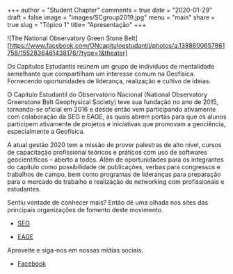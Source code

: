 +++
author = "Student Chapter"
comments = true
date = "2020-01-29"
draft = false
image = "images/SCgroup2019.jpg"
menu = "main"
share = true
slug = "Tópico 1"
title= "Apresentação"
+++

![The National Observatory Green Stone Belt][https://www.facebook.com/ONcapituloestudantil/photos/a.1388600657861758/1552836461438176/?type=1&theater]


 Os Capítulos Estudantis reúnem um grupo de indivíduos de mentalidade semelhante que compartilham um interesse comum na Geofísica. Fornecendo oportunidades de liderança, realização e cultivo de ideias.

 O Capítulo Estudantil do Observatório Nacional (National Observatory Greenstone Belt Geophysical Society) teve sua fundação no ano de 2015, tornando-se oficial em 2016 e desde então vem participando ativamente com colaboração da SEG e EAGE, as quais abrem portas para que os alunos participem ativamente de projetos e iniciativas que promovam a geociência, especialmente a Geofísica.

 A atual gestão 2020 tem a missão de prover palestras de alto nível, cursos de capacitação profissional teóricos e práticos com uso de softwares geocientíficos – aberto a todos. Além de oportunidades para os integrantes do capítulo como possibilidade de publicações, verbas para congressos e trabalhos de campo, bem como programas de lideranças para preparação para o mercado de trabalho e realização de networking com profissionais e estudantes.

Sentiu vontade de conhecer mais? Então dê uma olhada nos sites das principais organizações de fomento deste movimento.

* [SEG](https://seg.org/Education/Student-Early-Career/Student-Chapters/Student-Chapter-Details)

* [EAGE](https://www.eage.org/en/about-eage/local-chapters)

Aproveite e siga-nos em nossas mídias sociais.

* [Facebook](https://www.facebook.com/ONcapituloestudantil/?eid=ARADDmvXWpfzlAz8fuinnxkbqLosZyMj8Ev9vGS1p1r_GXLO6SSjefbD0Vyy7BIiTj6v8iP_nzBIISIg)
